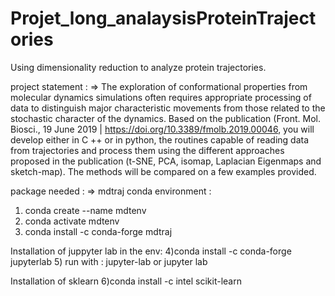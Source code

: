 # Projet_long_analaysisProteinTrajectories

Using dimensionality reduction to analyze protein trajectories. 

project statement :
=> The exploration of conformational properties from molecular dynamics simulations often requires appropriate processing of data to distinguish major characteristic movements 
from those related to the stochastic character of the dynamics. 
Based on the publication (Front. Mol. Biosci., 19 June 2019 | https://doi.org/10.3389/fmolb.2019.00046, you will develop either in C ++ or in python, the routines capable of reading data 
from trajectories and process them using the different approaches proposed in the publication (t-SNE, PCA, isomap, Laplacian Eigenmaps and sketch-map). 
The methods will be compared on a few examples provided. 

package needed :
=> mdtraj
conda environment : 
1) conda create --name mdtenv
2) conda activate mdtenv
3) conda install -c conda-forge mdtraj

Installation of juppyter lab in the env:
4)conda install -c conda-forge jupyterlab
5) run with : jupyter-lab or jupyter lab

Installation of sklearn
6)conda install -c intel scikit-learn
